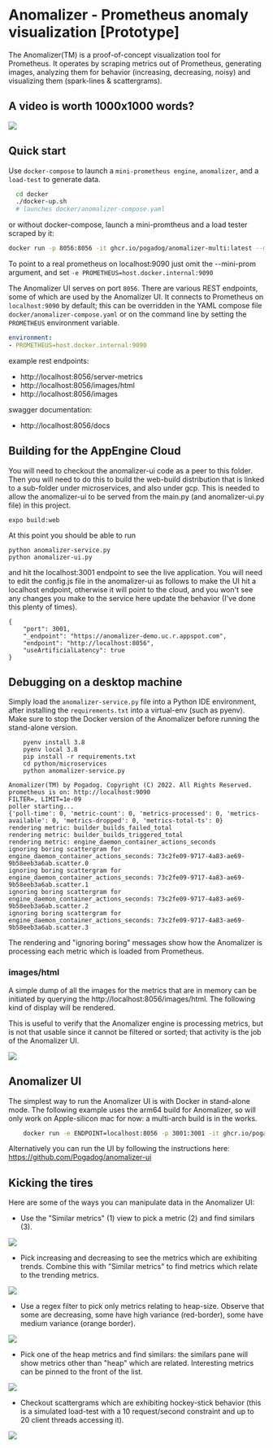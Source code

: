 # Anomalizer - Prometheus anomaly visualization [Prototype]

The Anomalizer(TM) is a proof-of-concept visualization tool for Prometheus.
It operates by scraping metrics out of Prometheus, generating images, analyzing them for behavior (increasing, decreasing, noisy) and visualizing them (spark-lines & scattergrams).

## A video is worth 1000x1000 words?

![](images/anomalizer.gif)

## Quick start
Use `docker-compose` to launch a `mini-prometheus engine`, `anomalizer`, and a
`load-test` to generate data.
```sh
  cd docker
  ./docker-up.sh 
  # launches docker/anomalizer-compose.yaml

```

or without docker-compose, launch a mini-promtheus and a load tester scraped by it:

```sh
docker run -p 8056:8056 -it ghcr.io/pogadog/anomalizer-multi:latest --mini-prom --load-test 
```

To point to a real prometheus on localhost:9090 just omit the --mini-prom argument, and set `-e PROMETHEUS=host.docker.internal:9090`

The Anomalizer UI serves on port `8056`. There are various REST
endpoints, some of which are used by the Anomalizer UI. It connects to Prometheus
on `localhost:9090` by default; this can be overridden in the YAML compose file `docker/anomalizer-compose.yaml` or 
on the command line by setting the `PROMETHEUS` environment variable. 

```yaml
environment:
- PROMETHEUS=host.docker.internal:9090
```
example rest endpoints:

* http://localhost:8056/server-metrics
* http://localhost:8056/images/html
* http://localhost:8056/images

swagger documentation:
* http://localhost:8056/docs

## Building for the AppEngine Cloud

You will need to checkout the anomalizer-ui code as a peer to this folder.
Then you will need to do this to build the web-build distribution that is linked
to a sub-folder under microservices, and also under gcp.  This is needed to allow 
the anomalizer-ui to be served from the main.py (and anomalizer-ui.py file) in this project.

```
expo build:web
```
At this point you should be able to run


```
python anomalizer-service.py
python anomalizer-ui.py
```
and hit the localhost:3001 endpoint to see the live application.  You will need to edit
the config.js file in the anomalizer-ui as follows to make the UI hit a localhost endpoint, 
otherwise it will point to the cloud, and you won't see any changes you make to the 
service here update the behavior (I've done this plenty of times).

```
{
    "port": 3001,
    "_endpoint": "https://anomalizer-demo.uc.r.appspot.com",
    "endpoint": "http://localhost:8056",
    "useArtificialLatency": true
}
```

## Debugging on a desktop machine

Simply load the `anomalizer-service.py` file into a Python IDE environment, after installing the
`requirements.txt` into a virtual-env (such as pyenv). Make sure to stop the Docker version 
of the Anomalizer before running the stand-alone version.

```
    pyenv install 3.8
    pyenv local 3.8
    pip install -r requirements.txt
    cd python/microservices    
    python anomalizer-service.py
     
Anomalizer(TM) by Pogadog. Copyright (C) 2022. All Rights Reserved.
prometheus is on: http://localhost:9090
FILTER=, LIMIT=1e-09
poller starting...
{'poll-time': 0, 'metric-count': 0, 'metrics-processed': 0, 'metrics-available': 0, 'metrics-dropped': 0, 'metrics-total-ts': 0}
rendering metric: builder_builds_failed_total
rendering metric: builder_builds_triggered_total
rendering metric: engine_daemon_container_actions_seconds
ignoring boring scattergram for engine_daemon_container_actions_seconds: 73c2fe09-9717-4a83-ae69-9b58eeb3a6ab.scatter.0
ignoring boring scattergram for engine_daemon_container_actions_seconds: 73c2fe09-9717-4a83-ae69-9b58eeb3a6ab.scatter.1
ignoring boring scattergram for engine_daemon_container_actions_seconds: 73c2fe09-9717-4a83-ae69-9b58eeb3a6ab.scatter.2
ignoring boring scattergram for engine_daemon_container_actions_seconds: 73c2fe09-9717-4a83-ae69-9b58eeb3a6ab.scatter.3
```

The rendering and "ignoring boring" messages show how the Anomalizer is processing each metric
which is loaded from Prometheus.

### images/html

A simple dump of all the images for the metrics that are in memory can be initiated by querying
the http://localhost:8056/images/html. The following kind of display will be rendered.

This is useful to verify that the Anomalizer engine is processing metrics, but is not 
that usable since it cannot be filtered or sorted; that activity is the job of the 
Anomalizer UI.

![](images/html-view.png)

## Anomalizer UI

The simplest way to run the Anomalizer UI is with Docker in stand-alone mode. The following
example uses the arm64 build for Anomalizer, so will only work on Apple-silicon mac for now:
a multi-arch build is in the works.

```sh
    docker run -e ENDPOINT=localhost:8056 -p 3001:3001 -it ghcr.io/pogadog/anomalizer-ui/anomalizer-ui-multi:latest
```

Alternatively you can run the UI by following the instructions here: https://github.com/Pogadog/anomalizer-ui

## Kicking the tires

Here are some of the ways you can manipulate data in the Anomalizer UI:

* Use the "Similar metrics" (1) view to pick a metric (2) and find similars (3).

![](images/correlation.png)

* Pick increasing and decreasing to see the metrics which are exhibiting trends. Combine
this with "Similar metrics" to find metrics which relate to the trending metrics.

![](images/increasing.png)

* Use a regex filter to pick only metrics relating to heap-size. Observe that some are decreasing, some have high variance (red-border), some have medium variance (orange border).

![](images/heap.png)

* Pick one of the heap metrics and find similars: the similars pane will show metrics other than
"heap" which are related. Interesting metrics can be pinned to the front of the list.

![](images/heap-pin.png)

* Checkout scattergrams which are exhibiting hockey-stick behavior (this is a simulated load-test
with a 10 request/second constraint and up to 20 client threads accessing it).

![](images/hockey-stick.png)


